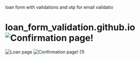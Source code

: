 
loan form with validations and otp for email validatio
# loan_form_validation.github.io![Confirmation page!](https://user-images.githubusercontent.com/91151443/207525337-edcb8d41-4e7d-4203-bbba-d7b124563535.png)
![Loan page](https://user-images.githubusercontent.com/91151443/207525345-19b78fdd-59a8-4bf2-a551-2e02c48e22bb.png)
![Confirmation page! (1)](https://user-images.githubusercontent.com/91151443/207525349-67741cf6-4cf3-443b-87ee-0f66a7e5a954.png)
